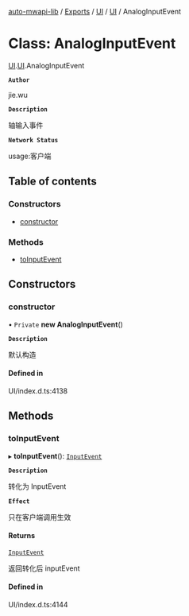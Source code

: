 [auto-mwapi-lib](../README.md) / [Exports](../modules.md) / [UI](../modules/UI.md) / [UI](../modules/UI.UI.md) / AnalogInputEvent

# Class: AnalogInputEvent

[UI](../modules/UI.md).[UI](../modules/UI.UI.md).AnalogInputEvent

**`Author`**

jie.wu

**`Description`**

轴输入事件

**`Network Status`**

usage:客户端

## Table of contents

### Constructors

- [constructor](UI.UI.AnalogInputEvent.md#constructor)

### Methods

- [toInputEvent](UI.UI.AnalogInputEvent.md#toinputevent)

## Constructors

### constructor

• `Private` **new AnalogInputEvent**()

**`Description`**

默认构造

#### Defined in

UI/index.d.ts:4138

## Methods

### toInputEvent

▸ **toInputEvent**(): [`InputEvent`](UI.UI.InputEvent.md)

**`Description`**

转化为 InputEvent

**`Effect`**

只在客户端调用生效

#### Returns

[`InputEvent`](UI.UI.InputEvent.md)

返回转化后 inputEvent

#### Defined in

UI/index.d.ts:4144
